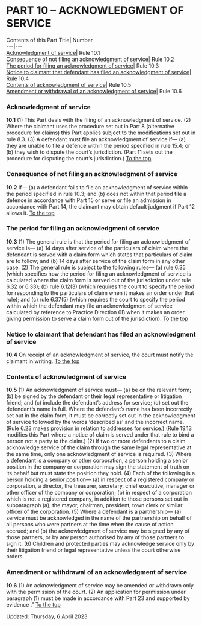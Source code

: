 # PART 10 – ACKNOWLEDGMENT OF SERVICE
Contents of this Part
Title| Number  
---|---  
[Acknowledgment of service](https://www.justice.gov.uk/courts/procedure-rules/civil/rules/part10#10.1)| Rule 10.1  
[Consequence of not filing an acknowledgment of service](https://www.justice.gov.uk/courts/procedure-rules/civil/rules/part10#10.2)| Rule 10.2  
[The period for filing an acknowledgment of service](https://www.justice.gov.uk/courts/procedure-rules/civil/rules/part10#10.3)| Rule 10.3  
[Notice to claimant that defendant has filed an acknowledgment of service](https://www.justice.gov.uk/courts/procedure-rules/civil/rules/part10#10.4)| Rule 10.4  
[Contents of acknowledgment of service](https://www.justice.gov.uk/courts/procedure-rules/civil/rules/part10#10.5)| Rule 10.5  
[Amendment or withdrawal of an acknowledgment of service](https://www.justice.gov.uk/courts/procedure-rules/civil/rules/part10#am)| Rule 10.6  
### Acknowledgment of service

**10.1**
(1) This Part deals with the filing of an acknowledgment of service.
(2) Where the claimant uses the procedure set out in Part 8 (alternative procedure for claims) this Part applies subject to the modifications set out in rule 8.3.
(3) A defendant must file an acknowledgment of service if—
(a) they are unable to file a defence within the period specified in rule 15.4; or
(b) they wish to dispute the court’s jurisdiction.
(Part 11 sets out the procedure for disputing the court’s jurisdiction.)
[To the top](https://www.justice.gov.uk/courts/procedure-rules/civil/rules/part10#top)
### Consequence of not filing an acknowledgment of service

**10.2** If—
(a) a defendant fails to file an acknowledgment of service within the period specified in rule 10.3; and
(b) does not within that period file a defence in accordance with Part 15 or serve or file an admission in accordance with Part 14, the claimant may obtain default judgment if Part 12 allows it.
[To the top](https://www.justice.gov.uk/courts/procedure-rules/civil/rules/part10#top)
### The period for filing an acknowledgment of service

**10.3**
(1) The general rule is that the period for filing an acknowledgment of service is—
(a) 14 days after service of the particulars of claim where the defendant is served with a claim form which states that particulars of claim are to follow; and
(b) 14 days after service of the claim form in any other case.
(2) The general rule is subject to the following rules—
(a) rule 6.35 (which specifies how the period for filing an acknowledgment of service is calculated where the claim form is served out of the jurisdiction under rule 6.32 or 6.33);
(b) rule 6.12(3) (which requires the court to specify the period for responding to the particulars of claim when it makes an order under that rule); and
(c) rule 6.37(5) (which requires the court to specify the period within which the defendant may file an acknowledgment of service calculated by reference to Practice Direction 6B when it makes an order giving permission to serve a claim form out of the jurisdiction).
[To the top](https://www.justice.gov.uk/courts/procedure-rules/civil/rules/part10#top)
### Notice to claimant that defendant has filed an acknowledgment of service

**10.4** On receipt of an acknowledgment of service, the court must notify the claimant in writing.
[To the top](https://www.justice.gov.uk/courts/procedure-rules/civil/rules/part10#top)
### Contents of acknowledgment of service

**10.5**
(1) An acknowledgment of service must—
(a) be on the relevant form;
(b) be signed by the defendant or their legal representative or litigation friend; and
(c) include the defendant’s address for service;
(d) set out the defendant’s name in full. Where the defendant’s name has been incorrectly set out in the claim form, it must be correctly set out in the acknowledgment of service followed by the words ‘described as’ and the incorrect name.
(Rule 6.23 makes provision in relation to addresses for service.)
(Rule 19.13 modifies this Part where a notice of claim is served under that rule to bind a person not a party to the claim.)
(2) If two or more defendants to a claim acknowledge service of the claim through the same legal representative at the same time, only one acknowledgment of service is required.
(3) Where a defendant is a company or other corporation, a person holding a senior position in the company or corporation may sign the statement of truth on its behalf but must state the position they hold.
(4) Each of the following is a person holding a senior position—
(a) in respect of a registered company or corporation, a director, the treasurer, secretary, chief executive, manager or other officer of the company or corporation;
(b) in respect of a corporation which is not a registered company, in addition to those persons set out in subparagraph (a), the mayor, chairman, president, town clerk or similar officer of the corporation.
(5) Where a defendant is a partnership—
(a) service must be acknowledged in the name of the partnership on behalf of all persons who were partners at the time when the cause of action accrued; and
(b) the acknowledgment of service may be signed by any of those partners, or by any person authorised by any of those partners to sign it.
(6) Children and protected parties may acknowledge service only by their litigation friend or legal representative unless the court otherwise orders.
### Amendment or withdrawal of an acknowledgment of service

**10.6**
(1) An acknowledgment of service may be amended or withdrawn only with the permission of the court.
(2) An application for permission under paragraph (1) must be made in accordance with Part 23 and supported by evidence .”
[To the top](https://www.justice.gov.uk/courts/procedure-rules/civil/rules/part10#top)

Updated: Thursday, 6 April 2023
